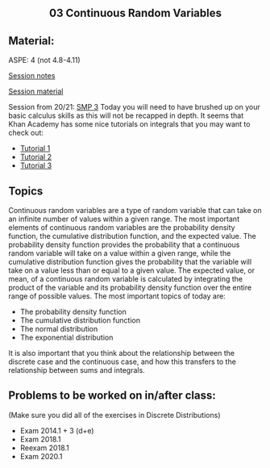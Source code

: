 <h2 align="center">03 Continuous Random Variables</h2>

## Material:
ASPE: 4 (not 4.8-4.11)

[Session notes](https://drive.google.com/file/d/1hxQoMvUH7-xpptL7sccdTDaV9rL9sl-B/view?usp=sharing)

[Session material](https://viaucdk-my.sharepoint.com/:f:/g/personal/rib_viauc_dk/Ev_P59eY9qJOiDMwGkdri9ABxzovHXJiHdLP432519F7vQ?e=gwTShz)

Session from 20/21: [SMP 3](https://youtu.be/KKSraC6Kmsc)
Today you will need to have brushed up on your basic calculus skills as this will not be recapped in depth. It seems that Khan Academy has some nice tutorials on integrals that you may want to check out:
- [Tutorial 1](https://www.khanacademy.org/math/ap-calculus-ab/ab-integration-new/ab-6-7/v/connecting-the-first-and-second-fundamental-theorems-of-calculus)
- [Tutorial 2](https://www.khanacademy.org/math/ap-calculus-ab/ab-integration-new/ab-6-8b/v/antiderivative-of-x-1)
- [Tutorial 3](https://www.khanacademy.org/math/ap-calculus-ab/ab-integration-new/ab-6-8c/v/reverse-power-rule-for-definite-integrals)

## Topics

Continuous random variables are a type of random variable that can take on an infinite number of values within a given range. The most important elements of continuous random variables are the probability density function, the cumulative distribution function, and the expected value. The probability density function provides the probability that a continuous random variable will take on a value within a given range, while the cumulative distribution function gives the probability that the variable will take on a value less than or equal to a given value. The expected value, or mean, of a continuous random variable is calculated by integrating the product of the variable and its probability density function over the entire range of possible values. The most important topics of today are:

- The probability density function
- The cumulative distribution function
- The normal distribution
- The exponential distribution

It is also important that you think about the relationship between the discrete case and the continuous case, and how this transfers to the relationship between sums and integrals.


## Problems to be worked on in/after class:

(Make sure you did all of the exercises in Discrete Distributions)

- Exam 2014.1 + 3 (d+e)
- Exam 2018.1
- Reexam 2018.1
- Exam 2020.1

